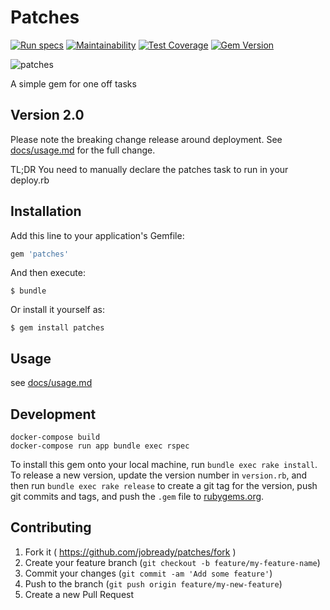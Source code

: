 # Patches
[![Run specs](https://github.com/rdytech/patches/actions/workflows/specs.yml/badge.svg)](https://github.com/rdytech/patches/actions/workflows/specs.yml)
[![Maintainability](https://api.codeclimate.com/v1/badges/39d142050017ffeb2564/maintainability)](https://codeclimate.com/repos/557f93b76956807f81000001/maintainability)
[![Test Coverage](https://api.codeclimate.com/v1/badges/39d142050017ffeb2564/test_coverage)](https://codeclimate.com/repos/557f93b76956807f81000001/test_coverage)
[![Gem Version](https://badge.fury.io/rb/patches.svg)](https://badge.fury.io/rb/patches)

![patches](docs/patches.jpg)


A simple gem for one off tasks

## Version 2.0

Please note the breaking change release around deployment. See [docs/usage.md](docs/usage.md) for the full change.

TL;DR You need to manually declare the patches task to run in your deploy.rb

## Installation

Add this line to your application's Gemfile:

```ruby
gem 'patches'
```
And then execute:

    $ bundle

Or install it yourself as:

    $ gem install patches

## Usage

see [docs/usage.md](docs/usage.md)

## Development

```
docker-compose build
docker-compose run app bundle exec rspec
```

To install this gem onto your local machine, run `bundle exec rake install`. To release a new version, update the version number in `version.rb`, and then run `bundle exec rake release` to create a git tag for the version, push git commits and tags, and push the `.gem` file to [rubygems.org](https://rubygems.org/gems/patches).

## Contributing

1. Fork it ( https://github.com/jobready/patches/fork )
2. Create your feature branch (`git checkout -b feature/my-feature-name`)
3. Commit your changes (`git commit -am 'Add some feature'`)
4. Push to the branch (`git push origin feature/my-new-feature`)
5. Create a new Pull Request
